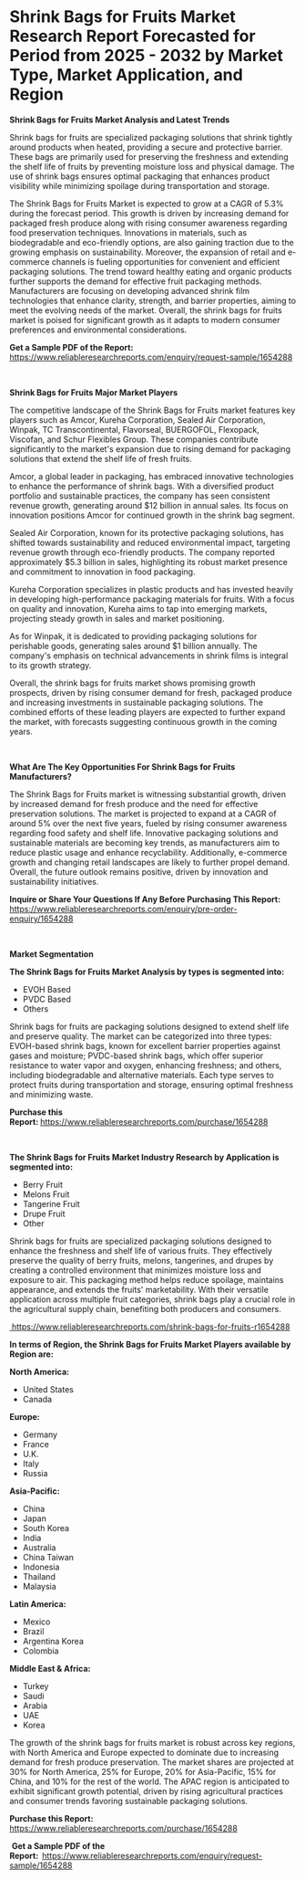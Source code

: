 <p><h1>Shrink Bags for Fruits Market Research Report Forecasted for Period from 2025 -  2032 by Market Type, Market Application, and Region</h1></p><p><strong>Shrink Bags for Fruits Market Analysis and Latest Trends</strong></p>
<p><p>Shrink bags for fruits are specialized packaging solutions that shrink tightly around products when heated, providing a secure and protective barrier. These bags are primarily used for preserving the freshness and extending the shelf life of fruits by preventing moisture loss and physical damage. The use of shrink bags ensures optimal packaging that enhances product visibility while minimizing spoilage during transportation and storage.</p><p>The Shrink Bags for Fruits Market is expected to grow at a CAGR of 5.3% during the forecast period. This growth is driven by increasing demand for packaged fresh produce along with rising consumer awareness regarding food preservation techniques. Innovations in materials, such as biodegradable and eco-friendly options, are also gaining traction due to the growing emphasis on sustainability. Moreover, the expansion of retail and e-commerce channels is fueling opportunities for convenient and efficient packaging solutions. The trend toward healthy eating and organic products further supports the demand for effective fruit packaging methods. Manufacturers are focusing on developing advanced shrink film technologies that enhance clarity, strength, and barrier properties, aiming to meet the evolving needs of the market. Overall, the shrink bags for fruits market is poised for significant growth as it adapts to modern consumer preferences and environmental considerations.</p></p>
<p><strong>Get a Sample PDF of the Report:&nbsp;</strong> <a href="https://www.reliableresearchreports.com/enquiry/request-sample/1654288?utm_campaign=2279&utm_medium=2&utm_source=Github&utm_content=ia&utm_term=19042025&utm_id=shrink-bags-for-fruits">https://www.reliableresearchreports.com/enquiry/request-sample/1654288</a></p>
<p>&nbsp;</p>
<p><strong>Shrink Bags for Fruits Major Market Players</strong></p>
<p><p>The competitive landscape of the Shrink Bags for Fruits market features key players such as Amcor, Kureha Corporation, Sealed Air Corporation, Winpak, TC Transcontinental, Flavorseal, BUERGOFOL, Flexopack, Viscofan, and Schur Flexibles Group. These companies contribute significantly to the market's expansion due to rising demand for packaging solutions that extend the shelf life of fresh fruits.</p><p>Amcor, a global leader in packaging, has embraced innovative technologies to enhance the performance of shrink bags. With a diversified product portfolio and sustainable practices, the company has seen consistent revenue growth, generating around $12 billion in annual sales. Its focus on innovation positions Amcor for continued growth in the shrink bag segment.</p><p>Sealed Air Corporation, known for its protective packaging solutions, has shifted towards sustainability and reduced environmental impact, targeting revenue growth through eco-friendly products. The company reported approximately $5.3 billion in sales, highlighting its robust market presence and commitment to innovation in food packaging.</p><p>Kureha Corporation specializes in plastic products and has invested heavily in developing high-performance packaging materials for fruits. With a focus on quality and innovation, Kureha aims to tap into emerging markets, projecting steady growth in sales and market positioning.</p><p>As for Winpak, it is dedicated to providing packaging solutions for perishable goods, generating sales around $1 billion annually. The company's emphasis on technical advancements in shrink films is integral to its growth strategy.</p><p>Overall, the shrink bags for fruits market shows promising growth prospects, driven by rising consumer demand for fresh, packaged produce and increasing investments in sustainable packaging solutions. The combined efforts of these leading players are expected to further expand the market, with forecasts suggesting continuous growth in the coming years.</p></p>
<p>&nbsp;</p>
<p><strong>What Are The Key Opportunities For Shrink Bags for Fruits Manufacturers?</strong></p>
<p><p>The Shrink Bags for Fruits market is witnessing substantial growth, driven by increased demand for fresh produce and the need for effective preservation solutions. The market is projected to expand at a CAGR of around 5% over the next five years, fueled by rising consumer awareness regarding food safety and shelf life. Innovative packaging solutions and sustainable materials are becoming key trends, as manufacturers aim to reduce plastic usage and enhance recyclability. Additionally, e-commerce growth and changing retail landscapes are likely to further propel demand. Overall, the future outlook remains positive, driven by innovation and sustainability initiatives.</p></p>
<p><strong>Inquire or Share Your Questions If Any Before Purchasing This Report:</strong> <a href="https://www.reliableresearchreports.com/enquiry/pre-order-enquiry/1654288?utm_campaign=2279&utm_medium=2&utm_source=Github&utm_content=ia&utm_term=19042025&utm_id=shrink-bags-for-fruits">https://www.reliableresearchreports.com/enquiry/pre-order-enquiry/1654288</a></p>
<p>&nbsp;</p>
<p><strong>Market Segmentation</strong></p>
<p><strong>The Shrink Bags for Fruits Market Analysis by types is segmented into:</strong></p>
<p><ul><li>EVOH Based</li><li>PVDC Based</li><li>Others</li></ul></p>
<p><p>Shrink bags for fruits are packaging solutions designed to extend shelf life and preserve quality. The market can be categorized into three types: EVOH-based shrink bags, known for excellent barrier properties against gases and moisture; PVDC-based shrink bags, which offer superior resistance to water vapor and oxygen, enhancing freshness; and others, including biodegradable and alternative materials. Each type serves to protect fruits during transportation and storage, ensuring optimal freshness and minimizing waste.</p></p>
<p><strong>Purchase this Report:&nbsp;</strong><a href="https://www.reliableresearchreports.com/purchase/1654288?utm_campaign=2279&utm_medium=2&utm_source=Github&utm_content=ia&utm_term=19042025&utm_id=shrink-bags-for-fruits">https://www.reliableresearchreports.com/purchase/1654288</a></p>
<p>&nbsp;</p>
<p><strong>The Shrink Bags for Fruits Market Industry Research by Application is segmented into:</strong></p>
<p><ul><li>Berry Fruit</li><li>Melons Fruit</li><li>Tangerine Fruit</li><li>Drupe Fruit</li><li>Other</li></ul></p>
<p><p>Shrink bags for fruits are specialized packaging solutions designed to enhance the freshness and shelf life of various fruits. They effectively preserve the quality of berry fruits, melons, tangerines, and drupes by creating a controlled environment that minimizes moisture loss and exposure to air. This packaging method helps reduce spoilage, maintains appearance, and extends the fruits' marketability. With their versatile application across multiple fruit categories, shrink bags play a crucial role in the agricultural supply chain, benefiting both producers and consumers.</p></p>
<p><a href="https://www.reliableresearchreports.com/shrink-bags-for-fruits-r1654288?utm_campaign=2279&utm_medium=2&utm_source=Github&utm_content=ia&utm_term=19042025&utm_id=shrink-bags-for-fruits">&nbsp;https://www.reliableresearchreports.com/shrink-bags-for-fruits-r1654288</a></p>
<p><strong>In terms of Region, the Shrink Bags for Fruits Market Players available by Region are:</strong></p>
<p>
    <p> <strong> North America: </strong>
        <ul>
            <li>United States</li>
            <li>Canada</li>
        </ul>
        </p> 
    <p> <strong> Europe: </strong>
        <ul>
            <li>Germany</li>
            <li>France</li>
            <li>U.K.</li>
            <li>Italy</li>
            <li>Russia</li>
        </ul>
        </p> 
    <p> <strong> Asia-Pacific: </strong>
        <ul>
            <li>China</li>
            <li>Japan</li>
            <li>South Korea</li>
            <li>India</li>
            <li>Australia</li>
            <li>China Taiwan</li>
            <li>Indonesia</li>
            <li>Thailand</li>
            <li>Malaysia</li>
        </ul>
        </p> 
    <p> <strong> Latin America: </strong>
        <ul>
            <li>Mexico</li>
            <li>Brazil</li>
            <li>Argentina Korea</li>
            <li>Colombia</li>
        </ul>
        </p> 
    <p> <strong> Middle East & Africa: </strong>
        <ul>
            <li>Turkey</li>
            <li>Saudi</li>
            <li>Arabia</li>
            <li>UAE</li>
            <li>Korea</li>
        </ul>
    </p>
    </p>
<p><p>The growth of the shrink bags for fruits market is robust across key regions, with North America and Europe expected to dominate due to increasing demand for fresh produce preservation. The market shares are projected at 30% for North America, 25% for Europe, 20% for Asia-Pacific, 15% for China, and 10% for the rest of the world. The APAC region is anticipated to exhibit significant growth potential, driven by rising agricultural practices and consumer trends favoring sustainable packaging solutions.</p></p>
<p><strong>Purchase this Report: </strong><a href="https://www.reliableresearchreports.com/purchase/1654288?utm_campaign=2279&utm_medium=2&utm_source=Github&utm_content=ia&utm_term=19042025&utm_id=shrink-bags-for-fruits">https://www.reliableresearchreports.com/purchase/1654288</a></p>
<p>&nbsp;<strong>Get a Sample PDF of the Report:&nbsp;&nbsp;</strong><a href="https://www.reliableresearchreports.com/enquiry/request-sample/1654288?utm_campaign=2279&utm_medium=2&utm_source=Github&utm_content=ia&utm_term=19042025&utm_id=shrink-bags-for-fruits">https://www.reliableresearchreports.com/enquiry/request-sample/1654288</a></p>
<p><strong></strong></p>
<p><p></p><p></p><p></p></p>